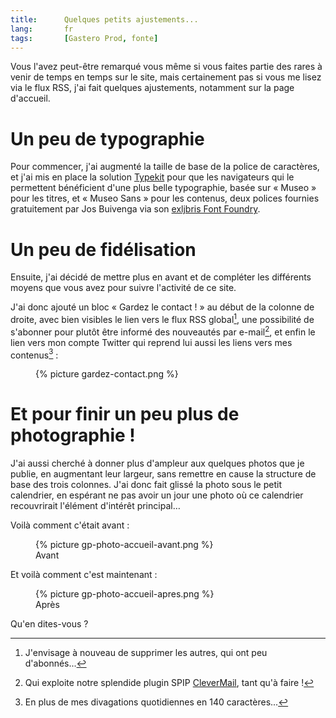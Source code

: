 ```yaml
---
title:      Quelques petits ajustements...
lang:       fr
tags:       [Gastero Prod, fonte]
---
```


Vous l'avez peut-être remarqué vous même si vous faites partie des rares à venir de temps en temps sur le site, mais certainement pas si vous me lisez via le flux RSS, j'ai fait quelques ajustements, notamment sur la page d'accueil.

# Un peu de typographie

Pour commencer, j'ai augmenté la taille de base de la police de caractères, et j'ai mis en place la solution [Typekit](http://typekit.com/colophons/utv7ffj) pour que les navigateurs qui le permettent bénéficient d'une plus belle typographie, basée sur « Museo » pour les titres, et « Museo Sans » pour les contenus, deux polices fournies gratuitement par Jos Buivenga via son [exljbris Font Foundry](http://www.josbuivenga.demon.nl/).

# Un peu de fidélisation

Ensuite, j'ai décidé de mettre plus en avant et de compléter les différents moyens que vous avez pour suivre l'activité de ce site.

J'ai donc ajouté un bloc « Gardez le contact ! » au début de la colonne de droite, avec bien visibles le lien vers le flux RSS global[^1], une possibilité de s'abonner pour plutôt être informé des nouveautés par e-mail[^2], et enfin le lien vers mon compte Twitter qui reprend lui aussi les liens vers mes contenus[^3] :

<figure>
  {% picture gardez-contact.png %}
</figure>


# Et pour finir un peu plus de photographie !

J'ai aussi cherché à donner plus d'ampleur aux quelques photos que je publie, en augmentant leur largeur, sans remettre en cause la structure de base des trois colonnes. J'ai donc fait glissé la photo sous le petit calendrier, en espérant ne pas avoir un jour une photo où ce calendrier recouvrirait l'élément d'intérêt principal…

Voilà comment c'était avant :

<figure>
  {% picture gp-photo-accueil-avant.png %}
  <figcaption>
  Avant
  </figcaption>
</figure>

Et voilà comment c'est maintenant :

<figure>
  {% picture gp-photo-accueil-apres.png %}
  <figcaption>
  Après
  </figcaption>
</figure>

Qu'en dites-vous ?


[^1]: J'envisage à nouveau de supprimer les autres, qui ont peu d'abonnés...

[^2]: Qui exploite notre splendide plugin SPIP [CleverMail](http://www.spip-contrib.net/CleverMail), tant qu'à faire !

[^3]: En plus de mes divagations quotidiennes en 140 caractères...
